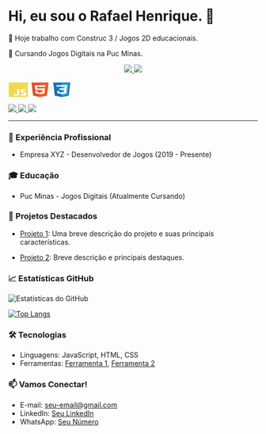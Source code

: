 # Hi, eu sou o Rafael Henrique. 👋

👔 Hoje trabalho com Construc 3 / Jogos 2D educacionais.

📓 Cursando Jogos Digitais na Puc Minas.

<div align="center">
  <a href="https://github.com/RafaelHenrique2110">
    <img height="180em" src="https://github-readme-stats.vercel.app/api?username=RafaelHenrique2110&theme=dark&include_all_commits=true&count_private=true"/>
    <img height="180em" src="https://github-readme-stats.vercel.app/api/top-langs/?username=RafaelHenrique2110&show_icons=true&layout=compact&langs_count=7&theme=dark"/>
  </a>
</div>

<div style="display: inline_block"><br>
  <img align="center" alt="RafaelHenrique2110-Js" height="30" width="40" src="https://raw.githubusercontent.com/devicons/devicon/master/icons/javascript/javascript-plain.svg">
  <img align="center" alt="RafaelHenrique2110-HTML" height="30" width="40" src="https://raw.githubusercontent.com/devicons/devicon/master/icons/html5/html5-original.svg">
  <img align="center" alt="RafaelHenrique2110-CSS" height="30" width="40" src="https://raw.githubusercontent.com/devicons/devicon/master/icons/css3/css3-original.svg">
</div>

<p>
  <a href="mailto:seu-email@gmail.com">
    <img src="https://img.shields.io/badge/-Gmail-%23333?style=for-the-badge&logo=gmail&logoColor=white" target="_blank">
  </a>
  <a href="https://www.linkedin.com/in/seu-linkedin/" target="_blank">
    <img src="https://img.shields.io/badge/-LinkedIn-%230077B5?style=for-the-badge&logo=linkedin&logoColor=white" target="_blank">
  </a>
  <a href="https://wa.me/seu-numero" target="_blank">
    <img src="https://img.shields.io/badge/WhatsApp-25D366?style=for-the-badge&logo=whatsapp&logoColor=white" target="_blank">
  </a>
</p>

---

### 💼 Experiência Profissional

- Empresa XYZ - Desenvolvedor de Jogos (2019 - Presente)

### 🎓 Educação

- Puc Minas - Jogos Digitais (Atualmente Cursando)

### 🚀 Projetos Destacados

- [Projeto 1](link-para-o-projeto): Uma breve descrição do projeto e suas principais características.

- [Projeto 2](link-para-o-projeto): Breve descrição e principais destaques.

### 📈 Estatísticas GitHub

![Estatísticas do GitHub](https://github-readme-stats.vercel.app/api?username=RafaelHenrique2110&theme=dark&include_all_commits=true&count_private=true)

[![Top Langs](https://github-readme-stats.vercel.app/api/top-langs/?username=RafaelHenrique2110&show_icons=true&layout=compact&langs_count=7&theme=dark)](https://github.com/anuraghazra/github-readme-stats)

### 🛠️ Tecnologias

- Linguagens: JavaScript, HTML, CSS
- Ferramentas: [Ferramenta 1](link-para-a-ferramenta), [Ferramenta 2](link-para-a-ferramenta)

### 📫 Vamos Conectar!

- E-mail: seu-email@gmail.com
- LinkedIn: [Seu LinkedIn](https://www.linkedin.com/in/seu-linkedin/)
- WhatsApp: [Seu Número](https://wa.me/seu-numero)
